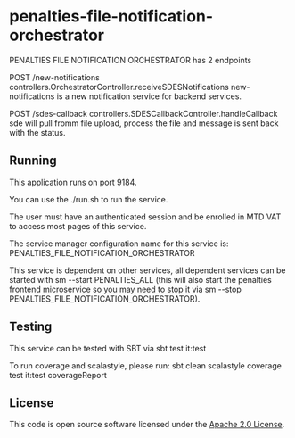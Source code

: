 
# penalties-file-notification-orchestrator

PENALTIES FILE NOTIFICATION ORCHESTRATOR has 2 endpoints

POST        /new-notifications                    controllers.OrchestratorController.receiveSDESNotifications
new-notifications is a new notification service for backend services.


POST        /sdes-callback                        controllers.SDESCallbackController.handleCallback
sde will pull fromm file upload, process the file and message is sent back with the status.


## Running

This application runs on port 9184.

You can use the ./run.sh to run the service.

The user must have an authenticated session and be enrolled in MTD VAT to access most pages of this service.

The service manager configuration name for this service is: PENALTIES_FILE_NOTIFICATION_ORCHESTRATOR

This service is dependent on other services, all dependent services can be started with sm --start PENALTIES_ALL (this will also start the penalties frontend microservice so you may need to stop it via sm --stop PENALTIES_FILE_NOTIFICATION_ORCHESTRATOR).

## Testing

This service can be tested with SBT via sbt test it:test

To run coverage and scalastyle, please run: sbt clean scalastyle coverage test it:test coverageReport

## License

This code is open source software licensed under the [Apache 2.0 License]("http://www.apache.org/licenses/LICENSE-2.0.html").